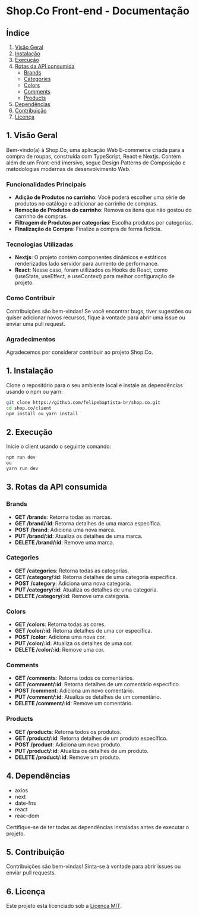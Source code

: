 # Shop.Co Front-end - Documentação

## Índice

1. [Visão Geral](#1-visão-geral)
3. [Instalação](#1-instalação)
4. [Execução](#2-execução)
5. [Rotas da API consumida](#3-rotas-da-api)
    - [Brands](#brands)
    - [Categories](#categories)
    - [Colors](#colors)
    - [Comments](#comments)
    - [Products](#products)
6. [Dependências](#4-dependências)
7. [Contribuição](#5-contribuição)
8. [Licença](#6-licença)

## 1. Visão Geral

Bem-vindo(a) à Shop.Co, uma aplicação Web E-commerce criada para a compra de roupas, construída com TypeScript, React e Nextjs. Contém além de um Front-end imersivo, segue Design Patterns de Composição e metodologias modernas de desenvolvimento Web.

### Funcionalidades Principais

- **Adição de Produtos no carrinho**: Você poderá escolher uma série de produtos no catálogo e adicionar ao carrinho de compras.
- **Remoção de Produtos do carrinho**: Remova os itens que não gostou do carrinho de compras.
- **Filtragem de Produtos por categorias**: Escolha produtos por categorias.
- **Finalização de Compra**: Finalize a compra de forma fictícia.

### Tecnologias Utilizadas

- **Nextjs**: O projeto contém componentes dinâmicos e estáticos renderizados lado servidor para aumento de performance.
- **React**: Nesse caso, foram utilizados os Hooks do React, como (useState, useEffect, e useContext) para melhor configuração de projeto.

### Como Contribuir

Contribuições são bem-vindas! Se você encontrar bugs, tiver sugestões ou quiser adicionar novos recursos, fique à vontade para abrir uma issue ou enviar uma pull request.

### Agradecimentos

Agradecemos por considerar contribuir ao projeto Shop.Co.

## 1. Instalação

Clone o repositório para o seu ambiente local e instale as dependências usando o npm ou yarn:

```bash
git clone https://github.com/felipebaptista-br/shop.co.git
cd shop.co/client
npm install ou yarn install
```

## 2. Execução

Inicie o client usando o seguinte comando:

```bash
npm run dev
ou
yarn run dev
```

## 3. Rotas da API consumida

### Brands

- **GET /brands**: Retorna todas as marcas.
- **GET /brand/:id**: Retorna detalhes de uma marca específica.
- **POST /brand**: Adiciona uma nova marca.
- **PUT /brand/:id**: Atualiza os detalhes de uma marca.
- **DELETE /brand/:id**: Remove uma marca.

### Categories

- **GET /categories**: Retorna todas as categorias.
- **GET /category/:id**: Retorna detalhes de uma categoria específica.
- **POST /category**: Adiciona uma nova categoria.
- **PUT /category/:id**: Atualiza os detalhes de uma categoria.
- **DELETE /category/:id**: Remove uma categoria.

### Colors

- **GET /colors**: Retorna todas as cores.
- **GET /color/:id**: Retorna detalhes de uma cor específica.
- **POST /color**: Adiciona uma nova cor.
- **PUT /color/:id**: Atualiza os detalhes de uma cor.
- **DELETE /color/:id**: Remove uma cor.

### Comments

- **GET /comments**: Retorna todos os comentários.
- **GET /comment/:id**: Retorna detalhes de um comentário específico.
- **POST /comment**: Adiciona um novo comentário.
- **PUT /comment/:id**: Atualiza os detalhes de um comentário.
- **DELETE /comment/:id**: Remove um comentário.

### Products

- **GET /products**: Retorna todos os produtos.
- **GET /product/:id**: Retorna detalhes de um produto específico.
- **POST /product**: Adiciona um novo produto.
- **PUT /product/:id**: Atualiza os detalhes de um produto.
- **DELETE /product/:id**: Remove um produto.

## 4. Dependências

- axios
- next
- date-fns
- react
- reac-dom

Certifique-se de ter todas as dependências instaladas antes de executar o projeto.

## 5. Contribuição

Contribuições são bem-vindas! Sinta-se à vontade para abrir issues ou enviar pull requests.

## 6. Licença

Este projeto está licenciado sob a [Licença MIT](LICENSE).
